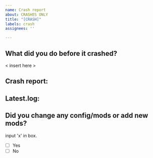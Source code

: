 ```yaml
---
name: Crash report
about: CRASHES ONLY
title: "[CRASH]"
labels: crash
assignees: ''

---
```


## What did you do before it crashed?
< insert here >


## Crash report:



## Latest.log:



## Did you change any config/mods or add new mods?
input 'x' in box.

- [ ] Yes
- [ ] No
